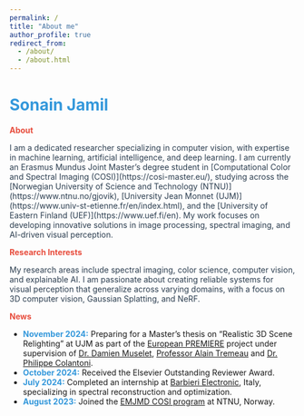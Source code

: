 ```yaml
---
permalink: /
title: "About me"
author_profile: true
redirect_from: 
  - /about/
  - /about.html
---
```


# <span style="color: #3498db;">Sonain Jamil</span>

**<span style="color: #e74c3c;">About</span>**

<span style="color: #2c3e50;">
I am a dedicated researcher specializing in computer vision, with expertise in machine learning, artificial intelligence, and deep learning. I am currently an Erasmus Mundus Joint Master’s degree student in [Computational Color and Spectral Imaging (COSI)](https://cosi-master.eu/), studying across the [Norwegian University of Science and Technology (NTNU)](https://www.ntnu.no/gjovik), [University Jean Monnet (UJM)](https://www.univ-st-etienne.fr/en/index.html), and the [University of Eastern Finland (UEF)](https://www.uef.fi/en). My work focuses on developing innovative solutions in image processing, spectral imaging, and AI-driven visual perception.
</span>

**<span style="color: #e74c3c;">Research Interests</span>**

<span style="color: #2c3e50;">
My research areas include spectral imaging, color science, computer vision, and explainable AI. I am passionate about creating reliable systems for visual perception that generalize across varying domains, with a focus on 3D computer vision, Gaussian Splatting, and NeRF.
</span>

**<span style="color: #e74c3c;">News</span>**

- **<span style="color: #3498db;">November 2024:</span>** Preparing for a Master’s thesis on “Realistic 3D Scene Relighting” at UJM as part of the [European PREMIERE](https://premiere-project.eu/) project under supervision of [Dr. Damien Muselet](https://perso.univ-st-etienne.fr/muda8804/), [Professor Alain Tremeau](https://perso.univ-st-etienne.fr/tremeaua/) and [Dr. Philippe Colantoni](https://manutech-sleight.com/about-us/the-governance/educational-committee/philippe-colantoni-261659.kjsp).
- **<span style="color: #3498db;">October 2024:</span>** Received the Elsevier Outstanding Reviewer Award.
- **<span style="color: #3498db;">July 2024:</span>** Completed an internship at [Barbieri Electronic](https://www.barbierielectronic.com/), Italy, specializing in spectral reconstruction and optimization.
- **<span style="color: #3498db;">August 2023:</span>** Joined the [EMJMD COSI program](https://cosi-master.eu/) at NTNU, Norway.



